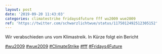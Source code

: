 ```yaml
---
layout: post
date: '2019-09-20 11:43:03'
categories: climatestrike fridays4future fff wu2009 wue2009
ref: 'https://twitter.com/schwarzlichtwue/status/1175012492512305152'
---
```

Wir verabschieden uns vom Klimastreik. In Kürze folgt ein Bericht

[#wu2009](/t/wu2009) [#wue2009](/t/wue2009) [#ClimateStrike](/t/climatestrike) [#fff](/t/fff) [#Fridays4Future](/t/fridays4future)